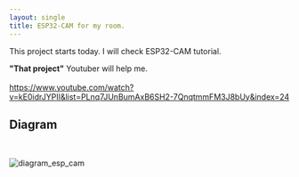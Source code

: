 ```yaml
---
layout: single
title: ESP32-CAM for my room.
---
```


This project starts today.
I will check ESP32-CAM tutorial.


**"That project"** Youtuber will help me. <br>
<br>
<https://www.youtube.com/watch?v=kE0idrJYPII&list=PLnq7JUnBumAxB6SH2-7QnqtmmFM3J8bUy&index=24>


## Diagram<br>
<br>

![diagram_esp_cam](https://user-images.githubusercontent.com/32934089/131763993-be9f9310-2e90-4390-9298-56f576c47d56.JPG)




